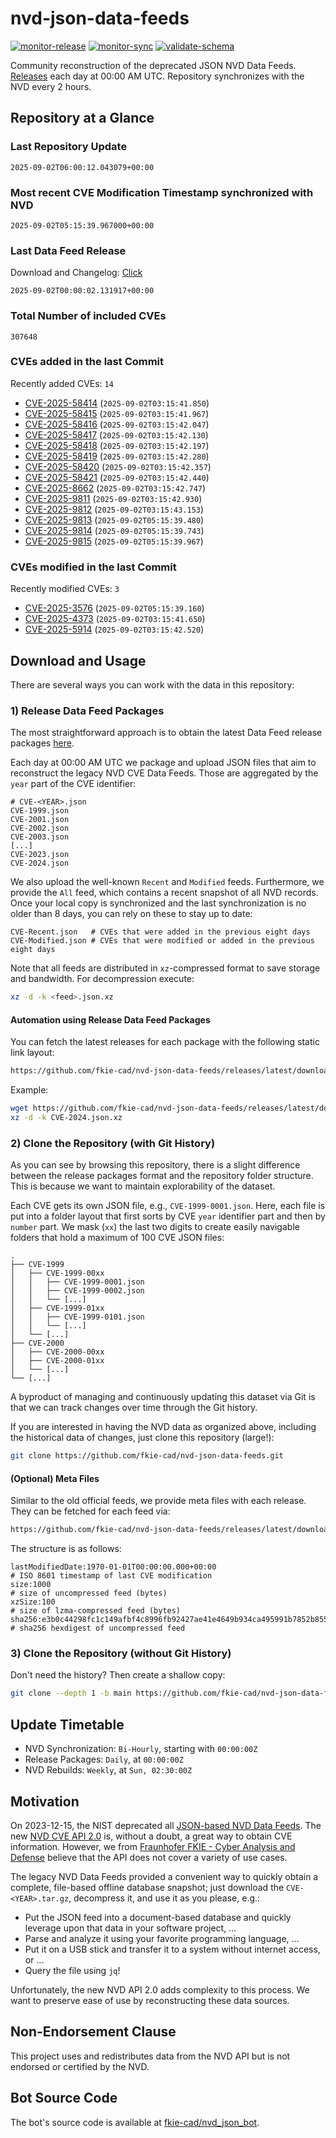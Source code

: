 # nvd-json-data-feeds

[![monitor-release](https://github.com/fkie-cad/nvd-json-data-feeds/actions/workflows/monitor_release.yml/badge.svg)](https://github.com/fkie-cad/nvd-json-data-feeds/actions/workflows/monitor_release.yml)
[![monitor-sync](https://github.com/fkie-cad/nvd-json-data-feeds/actions/workflows/monitor_sync.yml/badge.svg)](https://github.com/fkie-cad/nvd-json-data-feeds/actions/workflows/monitor_sync.yml)
[![validate-schema](https://github.com/fkie-cad/nvd-json-data-feeds/actions/workflows/validate_schema.yml/badge.svg)](https://github.com/fkie-cad/nvd-json-data-feeds/actions/workflows/validate_schema.yml)

Community reconstruction of the deprecated JSON NVD Data Feeds.
[Releases](https://github.com/fkie-cad/nvd-json-data-feeds/releases/latest) each day at 00:00 AM UTC.
Repository synchronizes with the NVD every 2 hours.

## Repository at a Glance

### Last Repository Update

```plain
2025-09-02T06:00:12.043079+00:00
```

### Most recent CVE Modification Timestamp synchronized with NVD

```plain
2025-09-02T05:15:39.967000+00:00
```

### Last Data Feed Release

Download and Changelog: [Click](https://github.com/fkie-cad/nvd-json-data-feeds/releases/latest)

```plain
2025-09-02T00:00:02.131917+00:00
```

### Total Number of included CVEs

```plain
307648
```

### CVEs added in the last Commit

Recently added CVEs: `14`

- [CVE-2025-58414](CVE-2025/CVE-2025-584xx/CVE-2025-58414.json) (`2025-09-02T03:15:41.850`)
- [CVE-2025-58415](CVE-2025/CVE-2025-584xx/CVE-2025-58415.json) (`2025-09-02T03:15:41.967`)
- [CVE-2025-58416](CVE-2025/CVE-2025-584xx/CVE-2025-58416.json) (`2025-09-02T03:15:42.047`)
- [CVE-2025-58417](CVE-2025/CVE-2025-584xx/CVE-2025-58417.json) (`2025-09-02T03:15:42.130`)
- [CVE-2025-58418](CVE-2025/CVE-2025-584xx/CVE-2025-58418.json) (`2025-09-02T03:15:42.197`)
- [CVE-2025-58419](CVE-2025/CVE-2025-584xx/CVE-2025-58419.json) (`2025-09-02T03:15:42.280`)
- [CVE-2025-58420](CVE-2025/CVE-2025-584xx/CVE-2025-58420.json) (`2025-09-02T03:15:42.357`)
- [CVE-2025-58421](CVE-2025/CVE-2025-584xx/CVE-2025-58421.json) (`2025-09-02T03:15:42.440`)
- [CVE-2025-8662](CVE-2025/CVE-2025-86xx/CVE-2025-8662.json) (`2025-09-02T03:15:42.747`)
- [CVE-2025-9811](CVE-2025/CVE-2025-98xx/CVE-2025-9811.json) (`2025-09-02T03:15:42.930`)
- [CVE-2025-9812](CVE-2025/CVE-2025-98xx/CVE-2025-9812.json) (`2025-09-02T03:15:43.153`)
- [CVE-2025-9813](CVE-2025/CVE-2025-98xx/CVE-2025-9813.json) (`2025-09-02T05:15:39.480`)
- [CVE-2025-9814](CVE-2025/CVE-2025-98xx/CVE-2025-9814.json) (`2025-09-02T05:15:39.743`)
- [CVE-2025-9815](CVE-2025/CVE-2025-98xx/CVE-2025-9815.json) (`2025-09-02T05:15:39.967`)


### CVEs modified in the last Commit

Recently modified CVEs: `3`

- [CVE-2025-3576](CVE-2025/CVE-2025-35xx/CVE-2025-3576.json) (`2025-09-02T05:15:39.160`)
- [CVE-2025-4373](CVE-2025/CVE-2025-43xx/CVE-2025-4373.json) (`2025-09-02T03:15:41.650`)
- [CVE-2025-5914](CVE-2025/CVE-2025-59xx/CVE-2025-5914.json) (`2025-09-02T03:15:42.520`)


## Download and Usage

There are several ways you can work with the data in this repository:

### 1) Release Data Feed Packages

The most straightforward approach is to obtain the latest Data Feed release packages [here](https://github.com/fkie-cad/nvd-json-data-feeds/releases/latest).

Each day at 00:00 AM UTC we package and upload JSON files that aim to reconstruct the legacy NVD CVE Data Feeds.
Those are aggregated by the `year` part of the CVE identifier:

```
# CVE-<YEAR>.json
CVE-1999.json
CVE-2001.json
CVE-2002.json
CVE-2003.json
[...]
CVE-2023.json
CVE-2024.json
```

We also upload the well-known `Recent` and `Modified` feeds.
Furthermore, we provide the `All` feed, which contains a recent snapshot of all NVD records.
Once your local copy is synchronized and the last synchronization is no older than 8 days, you can rely on these to stay up to date:

```plain
CVE-Recent.json   # CVEs that were added in the previous eight days
CVE-Modified.json # CVEs that were modified or added in the previous eight days
```

Note that all feeds are distributed in `xz`-compressed format to save storage and bandwidth.
For decompression execute:

```sh
xz -d -k <feed>.json.xz
```

#### Automation using Release Data Feed Packages

You can fetch the latest releases for each package with the following static link layout:

```sh
https://github.com/fkie-cad/nvd-json-data-feeds/releases/latest/download/CVE-<YEAR>.json.xz
```

Example:

```sh
wget https://github.com/fkie-cad/nvd-json-data-feeds/releases/latest/download/CVE-2024.json.xz
xz -d -k CVE-2024.json.xz
```

### 2) Clone the Repository (with Git History)

As you can see by browsing this repository, there is a slight difference between the release packages format and the repository folder structure.
This is because we want to maintain explorability of the dataset.

Each CVE gets its own JSON file, e.g., `CVE-1999-0001.json`.
Here, each file is put into a folder layout that first sorts by CVE `year` identifier part and then by `number` part.
We mask (`xx`) the last two digits to create easily navigable folders that hold a maximum of 100 CVE JSON files:

```plain
.
├── CVE-1999
│   ├── CVE-1999-00xx
│   │   ├── CVE-1999-0001.json
│   │   ├── CVE-1999-0002.json
│   │   └── [...]
│   ├── CVE-1999-01xx
│   │   ├── CVE-1999-0101.json
│   │   └── [...]
│   └── [...]
├── CVE-2000
│   ├── CVE-2000-00xx
│   ├── CVE-2000-01xx
│   └── [...]
└── [...]
```

A byproduct of managing and continuously updating this dataset via Git is that we can track changes over time through the Git history.

If you are interested in having the NVD data as organized above, including the historical data of changes, just clone this repository (large!):

```sh
git clone https://github.com/fkie-cad/nvd-json-data-feeds.git
```

#### (Optional) Meta Files

Similar to the old official feeds, we provide meta files with each release. They can be fetched for each feed via:

```sh
https://github.com/fkie-cad/nvd-json-data-feeds/releases/latest/download/CVE-<YEAR>.meta
```

The structure is as follows:

```plain
lastModifiedDate:1970-01-01T00:00:00.000+00:00                          # ISO 8601 timestamp of last CVE modification
size:1000                                                               # size of uncompressed feed (bytes)
xzSize:100                                                              # size of lzma-compressed feed (bytes)
sha256:e3b0c44298fc1c149afbf4c8996fb92427ae41e4649b934ca495991b7852b855 # sha256 hexdigest of uncompressed feed
```

### 3) Clone the Repository (without Git History)

Don't need the history? Then create a shallow copy:

```sh
git clone --depth 1 -b main https://github.com/fkie-cad/nvd-json-data-feeds.git
```


## Update Timetable

* NVD Synchronization: `Bi-Hourly`, starting with `00:00:00Z`
* Release Packages: `Daily`, at `00:00:00Z`
* NVD Rebuilds: `Weekly`, at `Sun, 02:30:00Z`


## Motivation

On 2023-12-15, the NIST deprecated all [JSON-based NVD Data Feeds](https://nvd.nist.gov/vuln/data-feeds#divRetirementBanner-1).
The new [NVD CVE API 2.0](https://nvd.nist.gov/developers/vulnerabilities) is, without a doubt, a great way to obtain CVE information.
However, we from [Fraunhofer FKIE - Cyber Analysis and Defense](https://www.fkie.fraunhofer.de/en/departments/cad.html) believe that the API does not cover a variety of use cases.

The legacy NVD Data Feeds provided a convenient way to quickly obtain a complete, file-based offline database snapshot; just download the `CVE-<YEAR>.tar.gz`, decompress it, and use it as you please, e.g.:

- Put the JSON feed into a document-based database and quickly leverage upon that data in your software project, ...
- Parse and analyze it using your favorite programming language, ...
- Put it on a USB stick and transfer it to a system without internet access, or ...
- Query the file using `jq`!

Unfortunately, the new NVD API 2.0 adds complexity to this process.
We want to preserve ease of use by reconstructing these data sources.

## Non-Endorsement Clause

This project uses and redistributes data from the NVD API but is not endorsed or certified by the NVD.

## Bot Source Code

The bot's source code is available at [fkie-cad/nvd\_json\_bot](https://github.com/fkie-cad/nvd_json_bot).